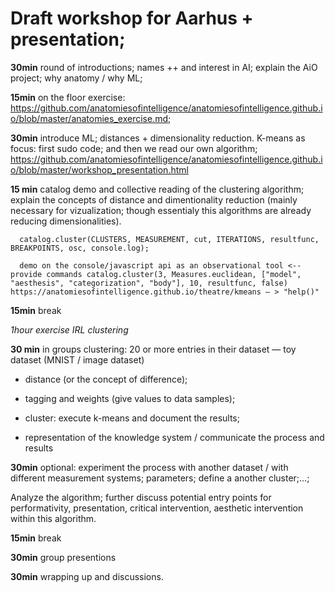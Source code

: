 # Draft workshop for Aarhus + presentation;

   **30min** round of introductions; names ++ and interest in AI; explain the AiO project; why anatomy / why ML;

   **15min** on the floor exercise: https://github.com/anatomiesofintelligence/anatomiesofintelligence.github.io/blob/master/anatomies_exercise.md;

   **30min** introduce ML; distances + dimensionality reduction. K-means as focus: first sudo code; and then we read our own algorithm; https://github.com/anatomiesofintelligence/anatomiesofintelligence.github.io/blob/master/workshop_presentation.html

   **15 min** catalog demo and collective reading of the clustering algorithm; explain the concepts of distance and dimentionality reduction (mainly necessary for vizualization; though essentialy this algorithms are already reducing dimensionalities). 
   
      catalog.cluster(CLUSTERS, MEASUREMENT, cut, ITERATIONS, resultfunc, BREAKPOINTS, osc, console.log);

      demo on the console/javascript api as an observational tool <-- provide commands catalog.cluster(3, Measures.euclidean, ["model", "aesthesis", "categorization", "body"], 10, resultfunc, false) https://anatomiesofintelligence.github.io/theatre/kmeans — > "help()"

  **15min** break
  
   _1hour exercise IRL clustering_

   **30 min** in groups clustering: 20 or more entries in their dataset — toy dataset (MNIST / image dataset)

   * distance (or the concept of difference);

   * tagging and weights (give values to data samples);

   * cluster: execute k-means and document the results;

   * representation of the knowledge system / communicate the process and results
   
 
   **30min** optional: experiment the process with another dataset / with different measurement systems; parameters; define a another cluster;...;

   Analyze the algorithm; further discuss potential entry points for performativity, presentation, critical intervention, aesthetic intervention within this algorithm.

   **15min** break

   **30min** group presentions

   **30min** wrapping up and discussions.
